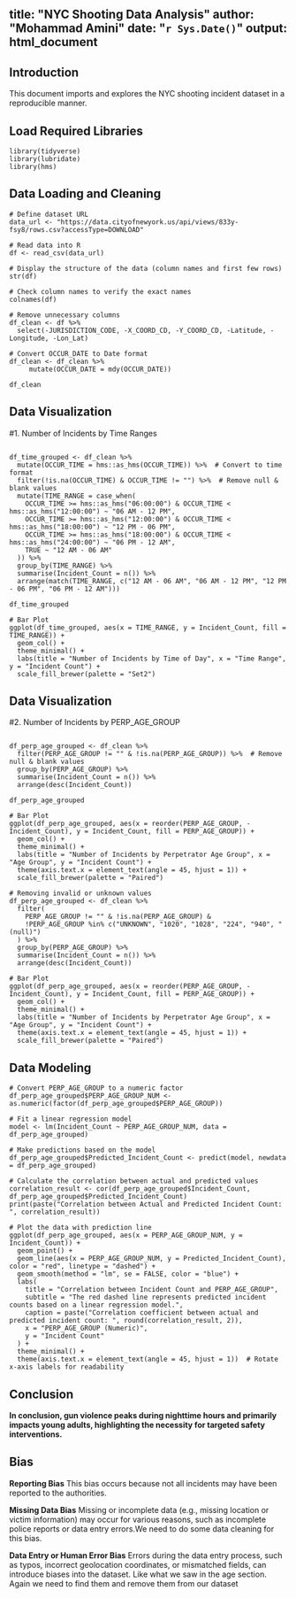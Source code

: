 title: "NYC Shooting Data Analysis"
author: "Mohammad Amini"
date: "`r Sys.Date()`"
output: html_document
---

## Introduction
This document imports and explores the NYC shooting incident dataset in a reproducible manner.

## Load Required Libraries
```{r setup, message=FALSE, warning=FALSE}
library(tidyverse)
library(lubridate)
library(hms)
```

## Data Loading and Cleaning 
```{r }
# Define dataset URL
data_url <- "https://data.cityofnewyork.us/api/views/833y-fsy8/rows.csv?accessType=DOWNLOAD"

# Read data into R
df <- read_csv(data_url)

# Display the structure of the data (column names and first few rows)
str(df)

# Check column names to verify the exact names
colnames(df)

# Remove unnecessary columns 
df_clean <- df %>%
  select(-JURISDICTION_CODE, -X_COORD_CD, -Y_COORD_CD, -Latitude, -Longitude, -Lon_Lat)

# Convert OCCUR_DATE to Date format
df_clean <- df_clean %>%
     mutate(OCCUR_DATE = mdy(OCCUR_DATE))

df_clean

```

## Data Visualization 
#1. Number of Incidents by Time Ranges
```{r }

df_time_grouped <- df_clean %>%
  mutate(OCCUR_TIME = hms::as_hms(OCCUR_TIME)) %>%  # Convert to time format
  filter(!is.na(OCCUR_TIME) & OCCUR_TIME != "") %>%  # Remove null & blank values
  mutate(TIME_RANGE = case_when(
    OCCUR_TIME >= hms::as_hms("06:00:00") & OCCUR_TIME < hms::as_hms("12:00:00") ~ "06 AM - 12 PM",
    OCCUR_TIME >= hms::as_hms("12:00:00") & OCCUR_TIME < hms::as_hms("18:00:00") ~ "12 PM - 06 PM",
    OCCUR_TIME >= hms::as_hms("18:00:00") & OCCUR_TIME < hms::as_hms("24:00:00") ~ "06 PM - 12 AM",
    TRUE ~ "12 AM - 06 AM"
  )) %>%
  group_by(TIME_RANGE) %>%
  summarise(Incident_Count = n()) %>%
  arrange(match(TIME_RANGE, c("12 AM - 06 AM", "06 AM - 12 PM", "12 PM - 06 PM", "06 PM - 12 AM")))

df_time_grouped

# Bar Plot
ggplot(df_time_grouped, aes(x = TIME_RANGE, y = Incident_Count, fill = TIME_RANGE)) +
  geom_col() +
  theme_minimal() +
  labs(title = "Number of Incidents by Time of Day", x = "Time Range", y = "Incident Count") +
  scale_fill_brewer(palette = "Set2")
```

## Data Visualization 
#2. Number of Incidents by PERP_AGE_GROUP
```{r }

df_perp_age_grouped <- df_clean %>%
  filter(PERP_AGE_GROUP != "" & !is.na(PERP_AGE_GROUP)) %>%  # Remove null & blank values
  group_by(PERP_AGE_GROUP) %>%
  summarise(Incident_Count = n()) %>%
  arrange(desc(Incident_Count))

df_perp_age_grouped

# Bar Plot
ggplot(df_perp_age_grouped, aes(x = reorder(PERP_AGE_GROUP, -Incident_Count), y = Incident_Count, fill = PERP_AGE_GROUP)) +
  geom_col() +
  theme_minimal() +
  labs(title = "Number of Incidents by Perpetrator Age Group", x = "Age Group", y = "Incident Count") +
  theme(axis.text.x = element_text(angle = 45, hjust = 1)) +
  scale_fill_brewer(palette = "Paired")

# Removing invalid or unknown values
df_perp_age_grouped <- df_clean %>%
  filter(
    PERP_AGE_GROUP != "" & !is.na(PERP_AGE_GROUP) & 
    !PERP_AGE_GROUP %in% c("UNKNOWN", "1020", "1028", "224", "940", "(null)")
  ) %>%
  group_by(PERP_AGE_GROUP) %>%
  summarise(Incident_Count = n()) %>%
  arrange(desc(Incident_Count))

# Bar Plot
ggplot(df_perp_age_grouped, aes(x = reorder(PERP_AGE_GROUP, -Incident_Count), y = Incident_Count, fill = PERP_AGE_GROUP)) +
  geom_col() +
  theme_minimal() +
  labs(title = "Number of Incidents by Perpetrator Age Group", x = "Age Group", y = "Incident Count") +
  theme(axis.text.x = element_text(angle = 45, hjust = 1)) +
  scale_fill_brewer(palette = "Paired")
```


## Data Modeling
```{r }
# Convert PERP_AGE_GROUP to a numeric factor
df_perp_age_grouped$PERP_AGE_GROUP_NUM <- as.numeric(factor(df_perp_age_grouped$PERP_AGE_GROUP))

# Fit a linear regression model
model <- lm(Incident_Count ~ PERP_AGE_GROUP_NUM, data = df_perp_age_grouped)

# Make predictions based on the model
df_perp_age_grouped$Predicted_Incident_Count <- predict(model, newdata = df_perp_age_grouped)

# Calculate the correlation between actual and predicted values
correlation_result <- cor(df_perp_age_grouped$Incident_Count, df_perp_age_grouped$Predicted_Incident_Count)
print(paste("Correlation between Actual and Predicted Incident Count: ", correlation_result))

# Plot the data with prediction line
ggplot(df_perp_age_grouped, aes(x = PERP_AGE_GROUP_NUM, y = Incident_Count)) +
  geom_point() +
  geom_line(aes(x = PERP_AGE_GROUP_NUM, y = Predicted_Incident_Count), color = "red", linetype = "dashed") +
  geom_smooth(method = "lm", se = FALSE, color = "blue") +
  labs(
    title = "Correlation between Incident Count and PERP_AGE_GROUP",
    subtitle = "The red dashed line represents predicted incident counts based on a linear regression model.",
    caption = paste("Correlation coefficient between actual and predicted incident count: ", round(correlation_result, 2)),
    x = "PERP_AGE_GROUP (Numeric)",
    y = "Incident Count"
  ) +
  theme_minimal() +
  theme(axis.text.x = element_text(angle = 45, hjust = 1))  # Rotate x-axis labels for readability
```


## Conclusion
**In conclusion, gun violence peaks during nighttime hours and primarily impacts young adults, highlighting the necessity for targeted safety interventions.**


## Bias
**Reporting Bias**
This bias occurs because not all incidents may have been reported to the authorities.

**Missing Data Bias**
Missing or incomplete data (e.g., missing location or victim information) may occur for various reasons, such as incomplete police reports or data entry errors.We need to do some data cleaning for this bias.

**Data Entry or Human Error Bias**
Errors during the data entry process, such as typos, incorrect geolocation coordinates, or mismatched fields, can introduce biases into the dataset. Like what we saw in the age section. Again we need to find them and remove them from our dataset
